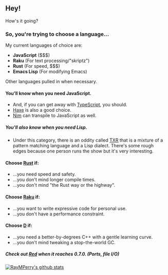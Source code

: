 ## Hey!

How's it going?

### So, you're trying to choose a language...

My current languages of choice are:
* **JavaScript** ($$$)
* **Raku** (For text processing/"skriptz")
* **Rust** (For speed, $$$)
* **Emacs Lisp** (For modifying Emacs)

Other languages pulled in when necessary.

#### You'll know when you need JavaScript.
* And, if you can get away with [TypeScript](https://www.typescript-lang.org/index.html), you should.
* [Haxe](https://haxe.org) is also a good choice.
* [Nim](https://nim-lang.org) can transpile to JavaScript as well.

##### You'll also know when you need Lisp.
* Under this category, there is an oddity called [TXR](https://www.nongnu.org/txr/) that is a 
  mixture of a pattern matching language and a Lisp dialect. There's some rough edges because
  one person runs the show but it's very interesting.

#### Choose [Rust](https://rust-lang.org) if:
* ...you need speed and safety.
* ...you don't mind longer compile times.
* ...you don't mind "the Rust way or the highway".

#### Choose [Raku](https://raku.org) if:
* ...you want to write expressive code for personal use.
* ...you don't have a performance constraint.

#### Choose [D](https://dlang.org) if:
* ...you need a better-by-degrees C++ with a gentle learning curve.
* ...you don't mind tweaking a stop-the-world GC.

##### Check out [Red](http://red-lang.org) when it reaches 0.7.0. (Ports, file I/O)

[![RayMPerry's github stats](https://github-readme-stats.vercel.app/api?username=RayMPerry)](https://github.com/anuraghazra/github-readme-stats)
